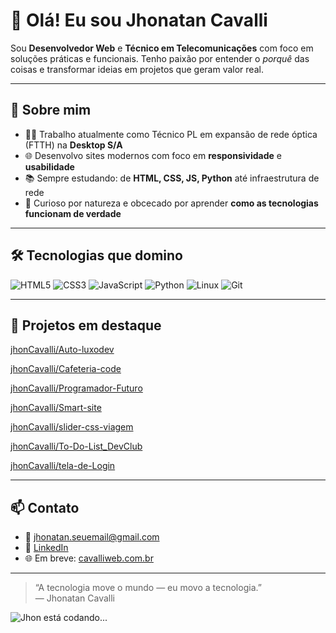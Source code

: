 

# 👋 Olá! Eu sou Jhonatan Cavalli

Sou **Desenvolvedor Web** e **Técnico em Telecomunicações** com foco em soluções práticas e funcionais. Tenho paixão por entender o _porquê_ das coisas e transformar ideias em projetos que geram valor real.

---

## 🚀 Sobre mim

- 👨‍💻 Trabalho atualmente como Técnico PL em expansão de rede óptica (FTTH) na **Desktop S/A**
- 🌐 Desenvolvo sites modernos com foco em **responsividade** e **usabilidade**
- 📚 Sempre estudando: de **HTML, CSS, JS, Python** até infraestrutura de rede
- 🧠 Curioso por natureza e obcecado por aprender **como as tecnologias funcionam de verdade**

---

## 🛠️ Tecnologias que domino

![HTML5](https://img.shields.io/badge/-HTML5-E34F26?style=flat&logo=html5&logoColor=fff)
![CSS3](https://img.shields.io/badge/-CSS3-1572B6?style=flat&logo=css3)
![JavaScript](https://img.shields.io/badge/-JavaScript-F7DF1E?style=flat&logo=javascript&logoColor=000)
![Python](https://img.shields.io/badge/-Python-3776AB?style=flat&logo=python&logoColor=fff)
![Linux](https://img.shields.io/badge/-Linux-FCC624?style=flat&logo=linux&logoColor=000)
![Git](https://img.shields.io/badge/-Git-F05032?style=flat&logo=git&logoColor=fff)

---

## 📂 Projetos em destaque

[jhonCavalli/Auto-luxodev](https://github.com/jhonCavalli/Auto-luxodev)

[jhonCavalli/Cafeteria-code](https://github.com/jhonCavalli/Cafeteria-code)

[jhonCavalli/Programador-Futuro](https://github.com/jhonCavalli/Programador-Futuro)

[jhonCavalli/Smart-site](https://github.com/jhonCavalli/Smart-site)

[jhonCavalli/slider-css-viagem](https://github.com/jhonCavalli/slider-css-viagem)

[jhonCavalli/To-Do-List_DevClub](https://github.com/jhonCavalli/To-Do-List_DevClub)

[jhonCavalli/tela-de-Login
](https://github.com/jhonCavalli/tela-de-Login)

---

## 📫 Contato

- 📧 jhonatan.seuemail@gmail.com  
- 💼 [LinkedIn](https://wwww.linkedin.com/in/jhonatan-cavalli-647b57338/)  
- 🌐 Em breve: [cavalliweb.com.br](https://cavalliweb.com.br)

---

> “A tecnologia move o mundo — eu movo a tecnologia.”  
> — Jhonatan Cavalli

![Jhon está codando...](https://readme-status.vercel.app/api?user=seu-usuario)

